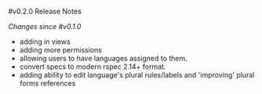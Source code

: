 #v0.2.0 Release Notes

*Changes since #v0.1.0*
- adding in views
- adding more permissions
- allowing users to have languages assigned to them.
- convert specs to modern rspec 2.14+ format.
- adding ability to edit language's plural rules/labels and 'improving' plural forms references
